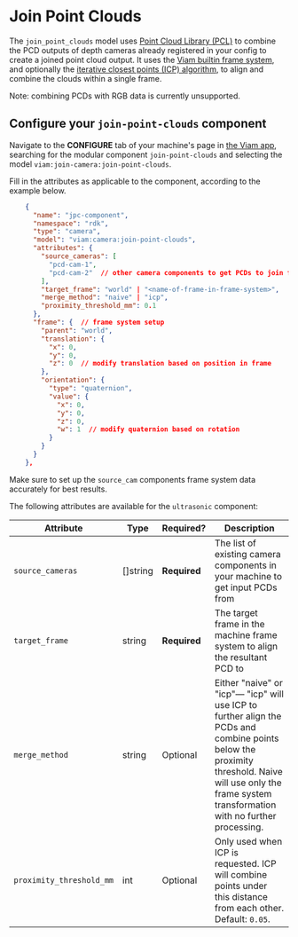 # Join Point Clouds
The `join_point_clouds` model uses [Point Cloud Library (PCL)](https://github.com/PointCloudLibrary/pcl) to combine the PCD outputs of depth cameras already registered in your config to create a joined point cloud output. It uses the [Viam builtin frame system](https://docs.viam.com/services/frame-system/), and optionally the [iterative closest points (ICP) algorithm](https://pointclouds.org/documentation/classpcl_1_1_iterative_closest_point.html), to align and combine the clouds within a single frame.

Note: combining PCDs with RGB data is currently unsupported.

## Configure your `join-point-clouds` component

Navigate to the **CONFIGURE** tab of your machine's page in [the Viam app](https://app.viam.com), searching for the modular component `join-point-clouds` and selecting the model `viam:join-camera:join-point-clouds`.

Fill in the attributes as applicable to the component, according to the example below.

```json
    {
      "name": "jpc-component",
      "namespace": "rdk",
      "type": "camera",
      "model": "viam:camera:join-point-clouds",
      "attributes": {
        "source_cameras": [
          "pcd-cam-1",
          "pcd-cam-2"  // other camera components to get PCDs to join from
        ],
        "target_frame": "world" | "<name-of-frame-in-frame-system>",
        "merge_method": "naive" | "icp",
        "proximity_threshold_mm": 0.1
      },
      "frame": {  // frame system setup
        "parent": "world",
        "translation": {
          "x": 0,
          "y": 0,
          "z": 0  // modify translation based on position in frame
        },
        "orientation": {
          "type": "quaternion",
          "value": {
            "x": 0,
            "y": 0,
            "z": 0,
            "w": 1  // modify quaternion based on rotation
          }
        }
      }
    },
```

Make sure to set up the `source_cam` components frame system data accurately for best results.

The following attributes are available for the `ultrasonic` component:

<!-- prettier-ignore -->
| Attribute | Type | Required? | Description |
| --------- | ---- | --------- | ----------- |
| `source_cameras` | []string | **Required** | The list of existing camera components in your machine to get input PCDs from |
| `target_frame` | string | **Required** | The target frame in the machine frame system to align the resultant PCD to |
| `merge_method`  | string | Optional | Either "naive" or "icp"— "icp" will use ICP to further align the PCDs and combine points below the proximity threshold. Naive will use only the frame system transformation with no further processing. |
| `proximity_threshold_mm`  | int | Optional | Only used when ICP is requested. ICP will combine points under this distance from each other. <br> Default: `0.05`. |
